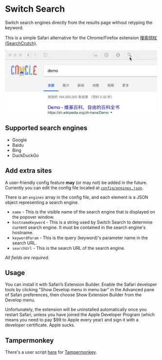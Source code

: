 # Switch Search

Switch search engines directly from the results page without retyping the keyword.

This is a simple Safari alternative for the Chrome/Firefox extension [搜索拐杖 (SearchCrutch)](https://github.com/xhhjin/SearchCrutch).

![Demo](assets/demo.gif)

## Supported search engines

- Google
- Baidu
- Bing
- DuckDuckGo

## Add extra sites

A user-friendly config feature **may** (or may not) be added in the future. Currently you can edit the config file located at [`config/engines.json`](https://github.com/JeziL/SwitchSearch/blob/master/config/engines.json).

There is an `engines` array in the config file, and each element is a JSON object representing a search engine.

- `name` \- This is the visible name of the search engine that is displayed on the popover window.
- `hostnameKeyword` \- This is a string used by Switch Search to determine current search engine. It must be contained in the search engine's hostname.
- `keywordParam` \- This is the query (keyword)'s parameter name in the search URL.
- `searchUrl` \- This is the search URL of the search engine.

*All fields are required.*

## Usage

You can install it with Safari’s Extension Builder. Enable the Safari developer tools by clicking "Show Develop menu in menu bar" in the Advanced pane of Safari preferences, then choose Show Extension Builder from the Develop menu.

Unfortunately, the extension will be uninstalled automatically once you restart Safari, unless you have joined the Apple Developer Program (which means you need to pay $99 to Apple every year) and sign it with a developer certificate. Apple sucks.

## Tampermonkey

There's a user script [here](https://greasyfork.org/zh-CN/scripts/38752-switch-search) for [Tampermonkey](http://tampermonkey.net).